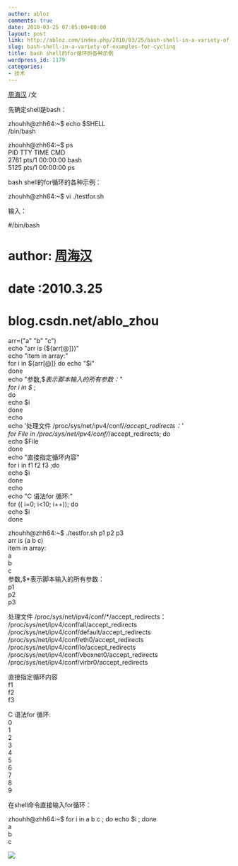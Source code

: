 ```yaml
---
author: abloz
comments: true
date: 2010-03-25 07:05:00+00:00
layout: post
link: http://abloz.com/index.php/2010/03/25/bash-shell-in-a-variety-of-examples-for-cycling/
slug: bash-shell-in-a-variety-of-examples-for-cycling
title: bash shell的for循环的各种示例
wordpress_id: 1179
categories:
- 技术
---
```


[周海汉](http://blog.csdn.net/ablo_zhou) /文

 

先确定shell是bash：

 

zhouhh@zhh64:~$ echo $SHELL  
/bin/bash

zhouhh@zhh64:~$ ps  
PID TTY TIME CMD  
2761 pts/1 00:00:00 bash  
5125 pts/1 00:00:00 ps

 

bash shell的for循环的各种示例：

zhouhh@zhh64:~$ vi ./testfor.sh

输入：

#/bin/bash  
# author: <a title="" href="http://blog.csdn.net/ablo_zhou" target="_blank">周海汉</a>  
# date :2010.3.25  
# blog.csdn.net/ablo_zhou  
arr=("a" "b" "c")  
echo "arr is (${arr[@]})"  
echo "item in array:"  
for i in ${arr[@]}  
do  
echo "$i"  
done  
echo "参数,$*表示脚本输入的所有参数："  
for i in $* ;   
do  
echo $i  
done  
echo  
echo '处理文件 /proc/sys/net/ipv4/conf/*/accept_redirects：'  
for File in /proc/sys/net/ipv4/conf/*/accept_redirects; do  
echo $File  
done  
echo "直接指定循环内容"  
for i in f1 f2 f3 ;do  
echo $i  
done  
echo   
echo "C 语法for 循环:"  
for (( i=0; i<10; i++)); do  
echo $i  
done   
  


zhouhh@zhh64:~$ ./testfor.sh p1 p2 p3  
arr is (a b c)  
item in array:  
a  
b  
c  
参数,$*表示脚本输入的所有参数：  
p1  
p2  
p3

 

处理文件 /proc/sys/net/ipv4/conf/*/accept_redirects：  
/proc/sys/net/ipv4/conf/all/accept_redirects  
/proc/sys/net/ipv4/conf/default/accept_redirects  
/proc/sys/net/ipv4/conf/eth0/accept_redirects  
/proc/sys/net/ipv4/conf/lo/accept_redirects  
/proc/sys/net/ipv4/conf/vboxnet0/accept_redirects  
/proc/sys/net/ipv4/conf/virbr0/accept_redirects

  
直接指定循环内容  
f1  
f2  
f3  
  
C 语法for 循环:  
0  
1  
2  
3  
4  
5  
6  
7  
8  
9

  
在shell命令直接输入for循环：

zhouhh@zhh64:~$ for i in a b c ; do echo $i ; done  
a  
b  
c

  
  


![](http://img.zemanta.com/pixy.gif?x-id=9650f56f-1700-8d20-a9c0-288626a52e9e)
